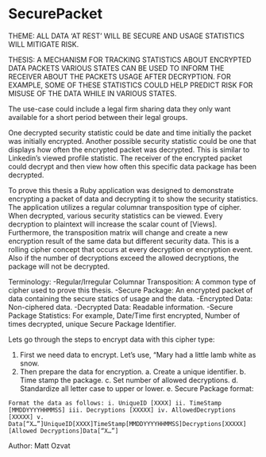 SecurePacket
============
THEME:
ALL DATA ‘AT REST’ WILL BE SECURE AND USAGE STATISTICS WILL MITIGATE RISK.

THESIS:
A MECHANISM FOR TRACKING STATISTICS ABOUT ENCRYPTED DATA PACKETS VARIOUS STATES CAN BE USED TO INFORM THE RECEIVER ABOUT THE PACKETS USAGE AFTER DECRYPTION. FOR EXAMPLE, SOME OF THESE STATISTICS COULD HELP PREDICT RISK FOR MISUSE OF THE DATA WHILE IN VARIOUS STATES.

The use-case could include a legal firm sharing data they only want available for a short period between their legal groups.

One decrypted security statistic could be date and time initially the packet was initially encrypted.
Another possible security statistic could be one that displays how often the encrypted packet was decrypted. This is similar to Linkedin’s viewed profile statistic. The receiver of the encrypted packet could decrypt and then view how often this specific data package has been decrypted.

To prove this thesis a Ruby application was designed to demonstrate encrypting a packet of data and decrypting it to show the security statistics. The application utilizes a regular columnar transposition type of cipher. When decrypted, various security statistics can be viewed. Every decryption to plaintext will increase the scalar count of [Views]. Furthermore, the transposition matrix will change and create a new encryption result of the same data but different security data. This is a rolling cipher concept that occurs at every decryption or encryption event. Also if the number of decryptions exceed the allowed decryptions, the package will not be decrypted.

Terminology: -Regular/Irregular Columnar Transposition: A common type of cipher used to prove this thesis. -Secure Package: An encrypted packet of data containing the secure statics of usage and the data. -Encrypted Data: Non-ciphered data. -Decrypted Data: Readable information. -Secure Package Statistics: For example, Date/Time first encrypted, Number of times decrypted, unique Secure Package Identifier.

Lets go through the steps to encrypt data with this cipher type:
  1.	First we need data to encrypt. Let’s use, “Mary had a little lamb white as snow.
  2.	Then prepare the data for encryption. 
    a. Create a unique identifier. 
    b. Time stamp the package. 
    c. Set number of allowed decryptions. 
    d. Standardize all letter case to upper or lower. 
    e. Secure Package format: 
    
    Format the data as follows: i. UniqueID [XXXX] ii. TimeStamp [MMDDYYYYHHMMSS] iii. Decryptions [XXXXX] iv. AllowedDecryptions [XXXXX] v. Data[“X…”]UniqueID[XXXX]TimeStamp[MMDDYYYYHHMMSS]Decryptions[XXXXX][Allowed Decryptions]Data[“X…”]



Author: Matt Ozvat

